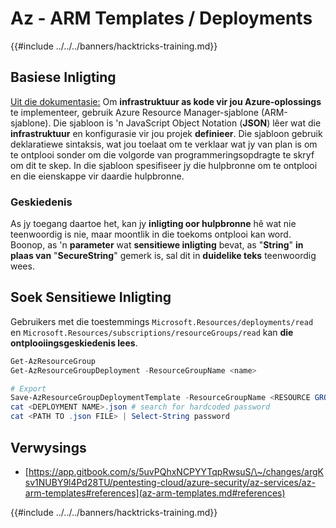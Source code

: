 # Az - ARM Templates / Deployments

{{#include ../../../banners/hacktricks-training.md}}

## Basiese Inligting

[Uit die dokumentasie:](https://learn.microsoft.com/en-us/azure/azure-resource-manager/templates/overview) Om **infrastruktuur as kode vir jou Azure-oplossings** te implementeer, gebruik Azure Resource Manager-sjablone (ARM-sjablone). Die sjabloon is 'n JavaScript Object Notation (**JSON**) lêer wat die **infrastruktuur** en konfigurasie vir jou projek **definieer**. Die sjabloon gebruik deklaratiewe sintaksis, wat jou toelaat om te verklaar wat jy van plan is om te ontplooi sonder om die volgorde van programmeringsopdragte te skryf om dit te skep. In die sjabloon spesifiseer jy die hulpbronne om te ontplooi en die eienskappe vir daardie hulpbronne.

### Geskiedenis

As jy toegang daartoe het, kan jy **inligting oor hulpbronne** hê wat nie teenwoordig is nie, maar moontlik in die toekoms ontplooi kan word. Boonop, as 'n **parameter** wat **sensitiewe inligting** bevat, as "**String**" **in plaas van** "**SecureString**" gemerk is, sal dit in **duidelike teks** teenwoordig wees.

## Soek Sensitiewe Inligting

Gebruikers met die toestemmings `Microsoft.Resources/deployments/read` en `Microsoft.Resources/subscriptions/resourceGroups/read` kan **die ontplooiingsgeskiedenis lees**.
```powershell
Get-AzResourceGroup
Get-AzResourceGroupDeployment -ResourceGroupName <name>

# Export
Save-AzResourceGroupDeploymentTemplate -ResourceGroupName <RESOURCE GROUP> -DeploymentName <DEPLOYMENT NAME>
cat <DEPLOYMENT NAME>.json # search for hardcoded password
cat <PATH TO .json FILE> | Select-String password
```
## Verwysings

- [https://app.gitbook.com/s/5uvPQhxNCPYYTqpRwsuS/\~/changes/argKsv1NUBY9l4Pd28TU/pentesting-cloud/azure-security/az-services/az-arm-templates#references](az-arm-templates.md#references)

{{#include ../../../banners/hacktricks-training.md}}

